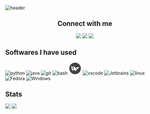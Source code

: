 ![header](https://capsule-render.vercel.app/api?type=waving&color=gradient&height=300&section=header&text=Hey,%20there!%20Ashutosh%20here.👋&fontSize=50&animation=fadeIn)

<h2 align="center">Connect with me</h2>
<p align="center">
    <a href="https://www.linkedin.com/in/ashutosh-mahapatra-bb0476233/">
    <img src="https://img.shields.io/badge/LinkedIn-0077B5?style=for-the-badge&logo=linkedin&logoColor=white"/></a>
    <a href="https://leetcode.com/ashu_coder/">
    <img src="https://img.shields.io/badge/-LeetCode-FFA116?style=for-the-badge&logo=LeetCode&logoColor=black"/></a>
    <a href="https://www.codechef.com/users/ashu2909">
    <img src="https://img.shields.io/badge/Codechef-%23B92B27.svg?&style=for-the-badge&logo=Codechef&logoColor=white"/></a>
</p>

## Softwares I have used
<p>
<img src="https://cdn.jsdelivr.net/gh/devicons/devicon/icons/python/python-original.svg" alt="python" width ="40" height = "40"/>             
<img src="https://cdn.jsdelivr.net/gh/devicons/devicon/icons/java/java-original.svg" alt="java" width="40" height="40"/>
<img src="https://cdn.jsdelivr.net/gh/devicons/devicon/icons/git/git-original.svg" alt="git" width="40" height="40"/>  
<img src="https://cdn.jsdelivr.net/gh/devicons/devicon/icons/bash/bash-original.svg" alt="bash" width="40" height="40"/>
<img src="./img/Kivy_logo.png" alt="Kivy" width = 40 height=40>
<img src="https://cdn.jsdelivr.net/gh/devicons/devicon/icons/vscode/vscode-original.svg" alt="vscode" width="40" height="35" />
<img src="https://cdn.jsdelivr.net/gh/devicons/devicon/icons/jetbrains/jetbrains-original.svg" alt="Jetbrains" width="40" height="40"/>
<img src="https://cdn.jsdelivr.net/gh/devicons/devicon/icons/linux/linux-original.svg" alt="linux" width="40" height="40" />
<img src="https://cdn.jsdelivr.net/gh/devicons/devicon/icons/fedora/fedora-original.svg" alt="Fedora" width="40" height="40"/>
<img src="https://cdn.jsdelivr.net/gh/devicons/devicon/icons/windows8/windows8-original.svg" alt="Windows" width="40" height="40"/>
</p>

## Stats
<p>
<img src="https://github-readme-stats.vercel.app/api?username=AM-ash-OR-AM-I&show_icons=true&theme=onedark&hide_border=true">
<img src="http://github-readme-streak-stats.herokuapp.com?user=am-ash-or-am-i&theme=onedark&hide_border=true">
</p>